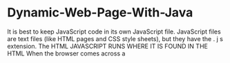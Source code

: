 # **Dynamic-Web-Page-With-Java**

It is best to keep JavaScript code in its own JavaScript file. JavaScript files are text files (like HTML pages and CSS style sheets), but they have the . j s extension.
The HTML <script> element is used in HTML pages to tell the browser to load the JavaScript file (rather like the <link> element can be used to load a CSS file).
If you view the source code of the page in the browser, the JavaScript will not have changed the HTML, because the script works with the model of the web page that the browser has created.

Examples:

<!DOCTYPE html> <html>
<head>
<title>Constructive &amp; Co.</title>
<link rel ="stylesheet" href="css/cOl.css" />
</head> <body>
<hl>Constructive &amp; Co.</hl>
<p>For all orders and inquiries please call <em>555-3344</em></p> <script src="js/add-content.js"></script>
JAVASCRIPT RUNS WHERE IT IS FOUND IN THE HTML
When the browser comes across a <script>element, it stops to load the script and then checks to see if it needs to do anything.
</body> </html>

Websites are made up of three layers.
1. Content- Where the content of the page was = HTML
2. Presentation- Enhances the HTML with notes that state how the HTML looks = CSS
3. Behavior- This is where we can change how the page behaves and adds interactivity = JavaScript

**Statements**

Statement- A scripts a series of instructions that a computer can follow. Each direction or step is a statement. Statements should end in a semicolon(;) Each Statement should start on a new line and stops in a semicolon (;), and it tells JavaScript when a step is over. Statements can be organized into Code blocks {}, which are not followed by a semicolon.

Example of a Statement

var today = newDate (); 

Remember: JavaScript is case sensitive, so “hello” and “Hello” are different.

Always write comments in your code to explain what your system does. Comments make your code easier to read and understand to others who read it.
Multi-line Comments

**Variables**

* A script will have to temporarily store the bits of information it needs to do its job. It can store this data in variables.
Rules for naming Variables
* Name your variables based on the terms of the subject area, so that the variable name clearly describes its purpose.
* Create variable names by deleting spaces that separate the words. Capitalize each word in the name, including prepositions and pronouns that consist of a single letter.
* Do not begin variable names with an underscore.
* Do not use variable names that consist of a single character. Short variable names are only allowed for loop counters.
* Name variables that describe binary states (“true” or “false”) after the state that matches the “true” value. 

